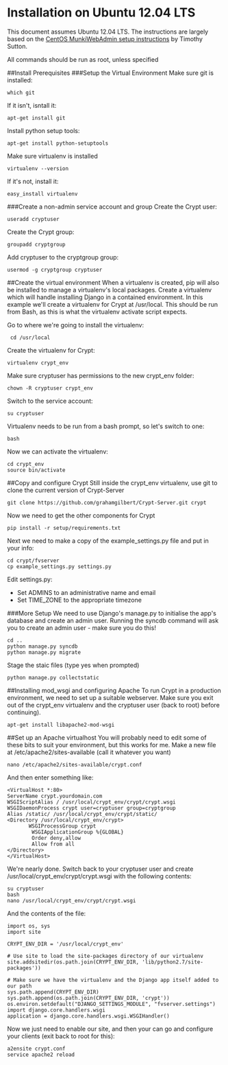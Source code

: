 Installation on Ubuntu 12.04 LTS
=====================
This document assumes Ubuntu 12.04 LTS. The instructions are largely based on the [CentOS MunkiWebAdmin setup instructions](https://code.google.com/p/munki/wiki/MunkiWebAdminLinuxSetup) by Timothy Sutton.

All commands should be run as root, unless specified

##Install Prerequisites
###Setup the Virtual Environment
Make sure git is installed:

	which git
	
If it isn't, isntall it:

	apt-get install git

Install python setup tools:

	apt-get install python-setuptools
	
Make sure virtualenv is installed

	virtualenv --version
	
If it's not, install it:

	easy_install virtualenv

###Create a non-admin service account and group
Create the Crypt user:

	useradd cryptuser
	
Create the Crypt group:

	groupadd cryptgroup
	
Add cryptuser to the cryptgroup group:

	usermod -g cryptgroup cryptuser

##Create the virtual environment
When a virtualenv is created, pip will also be installed to manage a virtualenv's local packages. Create a virtualenv which will handle installing Django in a contained environment. In this example we'll create a virtualenv for Crypt at /usr/local. This should be run from Bash, as this is what the virtualenv activate script expects.

Go to where we're going to install the virtualenv:

	 cd /usr/local
	 
Create the virtualenv for Crypt:
	
	virtualenv crypt_env
	
Make sure cryptuser has permissions to the new crypt_env folder:

	chown -R cryptuser crypt_env
	
Switch to the service account:
	
	su cryptuser
	
Virtualenv needs to be run from a bash prompt, so let's switch to one:

	bash
	
Now we can activate the virtualenv:
	
	cd crypt_env
	source bin/activate
	
##Copy and configure Crypt
Still inside the crypt_env virtualenv, use git to clone the current version of Crypt-Server

	git clone https://github.com/grahamgilbert/Crypt-Server.git crypt

Now we need to get the other components for Crypt

	pip install -r setup/requirements.txt
	
Next we need to make a copy of the example_settings.py file and put in your info:

	cd crypt/fvserver
	cp example_settings.py settings.py
	
Edit settings.py:
* Set ADMINS to an administrative name and email
* Set TIME_ZONE to the appropriate timezone

###More Setup
We need to use Django's manage.py to initialise the app's database and create an admin user. Running the syncdb command will ask you to create an admin user - make sure you do this!

	cd ..
	python manage.py syncdb
	python manage.py migrate
	
Stage the staic files (type yes when prompted)
	
	python manage.py collectstatic

##Installing mod_wsgi and configuring Apache
To run Crypt in a production environment, we need to set up a suitable webserver. Make sure you exit out of the crypt_env virtualenv and the cryptuser user (back to root) before continuing).

	apt-get install libapache2-mod-wsgi
	
##Set up an Apache virtualhost
You will probably need to edit some of these bits to suit your environment, but this works for me. Make a new file at /etc/apache2/sites-available (call it whatever you want)

	nano /etc/apache2/sites-available/crypt.conf
	
And then enter something like:

	<VirtualHost *:80>
	ServerName crypt.yourdomain.com
   	WSGIScriptAlias / /usr/local/crypt_env/crypt/crypt.wsgi
   	WSGIDaemonProcess crypt user=cryptuser group=cryptgroup
   	Alias /static/ /usr/local/crypt_env/crypt/static/
   	<Directory /usr/local/crypt_env/crypt>
    	   WSGIProcessGroup crypt
       		WSGIApplicationGroup %{GLOBAL}
       		Order deny,allow
       		Allow from all
   	</Directory>
	</VirtualHost>
	
We're nearly done. Switch back to your cryptuser user and create /usr/local/crypt_env/crypt/crypt.wsgi with the following contents:
	
	su cryptuser
	bash
	nano /usr/local/crypt_env/crypt/crypt.wsgi
	
And the contents of the file:

	import os, sys
	import site

	CRYPT_ENV_DIR = '/usr/local/crypt_env'

	# Use site to load the site-packages directory of our virtualenv
	site.addsitedir(os.path.join(CRYPT_ENV_DIR, 'lib/python2.7/site-packages'))

	# Make sure we have the virtualenv and the Django app itself added to our path
	sys.path.append(CRYPT_ENV_DIR)
	sys.path.append(os.path.join(CRYPT_ENV_DIR, 'crypt'))
	os.environ.setdefault("DJANGO_SETTINGS_MODULE", "fvserver.settings")
	import django.core.handlers.wsgi
	application = django.core.handlers.wsgi.WSGIHandler()
	
Now we just need to enable our site, and then your can go and configure your clients (exit back to root for this):

	a2ensite crypt.conf
	service apache2 reload